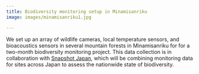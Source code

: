 ```yaml
---
title: Biodiversity monitoring setup in Minamisanriku
image: images/minamisanriku1.jpg

---
```


We set up an array of wildlife cameras, local temperature sensors, and bioacoustics sensors in several mountain forests in Minamisanriku for for a two-month biodiversity monitoring project. This data collection is in collaboration with [Snapshot Japan](https://www.nies.go.jp/biology/snapshot_japan/en/index.html), which will be combining monitoring data for sites across Japan to assess the nationwide state of biodiversity.
